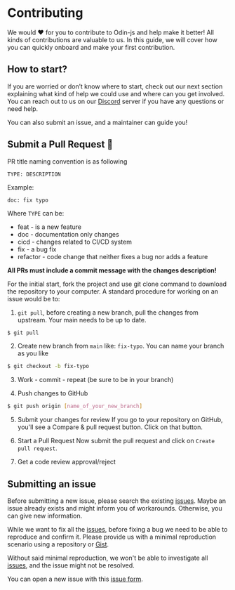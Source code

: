 # Contributing

We would ❤️ for you to contribute to Odin-js and help make it better! All kinds of contributions are valuable to us. In this guide, we will cover how you can quickly onboard and make your first contribution.

## How to start?

If you are worried or don’t know where to start, check out our next section explaining what kind of help we could use and where can you get involved. You can reach out to us on our [Discord](<INSERT DISCORD LINK>) server if you have any questions or need help.

You can also submit an issue, and a maintainer can guide you!

## Submit a Pull Request 🚀

PR title naming convention is as following

`TYPE: DESCRIPTION`

Example:

```
doc: fix typo
```

Where `TYPE` can be:

- feat - is a new feature
- doc - documentation only changes
- cicd - changes related to CI/CD system
- fix - a bug fix
- refactor - code change that neither fixes a bug nor adds a feature

**All PRs must include a commit message with the changes description!**

For the initial start, fork the project and use git clone command to download the repository to your computer. A standard procedure for working on an issue would be to:

1. `git pull`, before creating a new branch, pull the changes from upstream. Your main needs to be up to date.

```bash
$ git pull
```

2. Create new branch from `main` like: `fix-typo`. You can name your branch as you like

```bash
$ git checkout -b fix-typo
```

3. Work - commit - repeat (be sure to be in your branch)

4. Push changes to GitHub

```bash
$ git push origin [name_of_your_new_branch]
```

5. Submit your changes for review If you go to your repository on GitHub, you'll see a Compare & pull request button. Click on that button.

6. Start a Pull Request Now submit the pull request and click on `Create pull request`.

7. Get a code review approval/reject

## Submitting an issue

Before submitting a new issue, please search the existing [issues](https://github.com/homebase-id/odin-js/issues). Maybe an issue already exists and might inform you of workarounds. Otherwise, you can give new information.

While we want to fix all the [issues](https://github.com/homebase-id/odin-js/issues), before fixing a bug we need to be able to reproduce and confirm it. Please provide us with a minimal reproduction scenario using a repository or [Gist](https://gist.github.com/).

Without said minimal reproduction, we won't be able to investigate all [issues](https://github.com/homebase-id/odin-js/issues), and the issue might not be resolved.

You can open a new issue with this [issue form](https://github.com/homebase-id/odin-js/issues/new).
